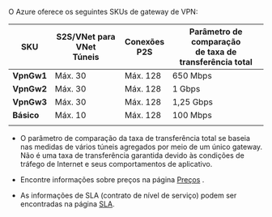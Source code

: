 O Azure oferece os seguintes SKUs de gateway de VPN:

|**SKU**   | **S2S/VNet para VNet<br>Túneis** | **Conexões<br>P2S** | **Parâmetro de comparação<br>de taxa de transferência total** |
|---       | ---                             | ---                    | ---                         |
|**VpnGw1**| Máx. 30                         | Máx. 128               | 650 Mbps                    |
|**VpnGw2**| Máx. 30                         | Máx. 128               | 1 Gbps                      |
|**VpnGw3**| Máx. 30                         | Máx. 128               | 1,25 Gbps                   |
|**Básico** | Máx. 10                         | Máx. 128               | 100 Mbps                    | 
|          |                                 |                        |                             | 

- O parâmetro de comparação da taxa de transferência total se baseia nas medidas de vários túneis agregados por meio de um único gateway. Não é uma taxa de transferência garantida devido às condições de tráfego de Internet e seus comportamentos de aplicativo.

- Encontre informações sobre preços na página [Preços](https://azure.microsoft.com/pricing/details/vpn-gateway) .

- As informações de SLA (contrato de nível de serviço) podem ser encontradas na página [SLA](https://azure.microsoft.com/support/legal/sla/vpn-gateway/).